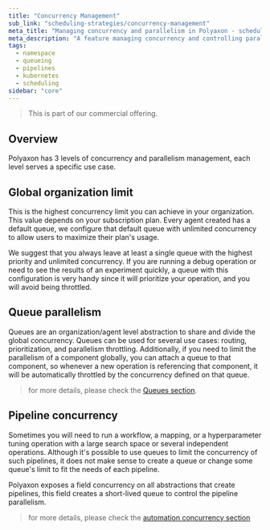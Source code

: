 ```yaml
---
title: "Concurrency Management"
sub_link: "scheduling-strategies/concurrency-management"
meta_title: "Managing concurrency and parallelism in Polyaxon - scheduling strategies"
meta_description: "A feature managing concurrency and controlling parallelism."
tags:
  - namespace
  - queueing
  - pipelines
  - kubernetes
  - scheduling
sidebar: "core"
---
```


<blockquote class="commercial">This is part of our commercial offering.</blockquote>

## Overview

Polyaxon has 3 levels of concurrency and parallelism management, each level serves a specific use case.

## Global organization limit

This is the highest concurrency limit you can achieve in your organization. This value depends on your subscription plan.
Every agent created has a default queue, we configure that default queue with unlimited concurrency to allow users to maximize their plan's usage.

We suggest that you always leave at least a single queue with the highest priority and unlimited concurrency. 
If you are running a debug operation or need to see the results of an experiment quickly, 
a queue with this configuration is very handy since it will prioritize your operation, and you will avoid being throttled.

## Queue parallelism

Queues are an organization/agent level abstraction to share and divide the global concurrency.
Queues can be used for several use cases: routing, prioritization, and parallelism throttling.
Additionally, if you need to limit the parallelism of a component globally, you can attach a queue to that component, 
so whenever a new operation is referencing that component, it will be automatically throttled by the concurrency defined on that queue.

> for more details, please check the [Queues section](/docs/core/scheduling-strategies/queue-routing/).

## Pipeline concurrency

Sometimes you will need to run a workflow, a mapping, or a hyperparameter tuning operation with a large search space or several independent operations.
Although it's possible to use queues to limit the concurrency of such pipelines, 
it does not make sense to create a queue or change some queue's limit to fit the needs of each pipeline.

Polyaxon exposes a field concurrency on all abstractions that create pipelines, this field creates a short-lived queue to control the pipeline parallelism.

> for more details, please check the [automation concurrency section](/docs/automation/helpers/concurrency/)
